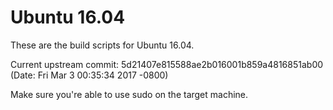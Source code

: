# Ubuntu 16.04
These are the build scripts for Ubuntu 16.04.

Current upstream commit: 5d21407e815588ae2b016001b859a4816851ab00 (Date: Fri Mar 3 00:35:34 2017 -0800)

Make sure you're able to use sudo on the target machine.